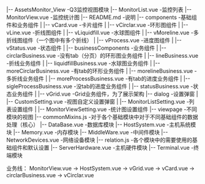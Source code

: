 |-- AssetsMonitor_View -Q3监控视图模块
    |-- MonitorList.vue -监控列表
    |-- MonitorView.vue -监控统计图
    |-- README.md -说明
    |-- components -基础组件和业务组件
    |   |-- vCard.vue -卡片组件
    |   |-- vCirclar.vue -环形图组件
    |   |-- vLine.vue -折线图组件
    |   |-- vLiquidfill.vue -水球图组件
    |   |-- vMoreline.vue -多折线图组件（一个图中有多个折线）
    |   |-- vProcess.vue -进度图组件
    |   |-- vStatus.vue -状态组件
    |   |-- businessComponents -业务组件
    |       |-- circlarBusiness.vue -没有tab（分页）的环形图业务组件
    |       |-- lineBusiness.vue -折线业务组件
    |       |-- liquidfillBusiness.vue -水球图业务组件
    |       |-- moreCirclarBusiness.vue -有tab的环形业务组件
    |       |-- morelineBusiness.vue -多折线业务组件
    |       |-- moreProcessBusiness.vue -有tab的进度业务组件
    |       |-- sigleProcessBusiness.vue -没tab的进度业务组件
    |       |-- statusBusiness.vue -状态业务组件
    |       |-- vGrid.vue -Grid业务组件，为了展示架构
    |-- dialog -设置弹窗
    |   |-- CustomSetting.vue -视图自定义设置弹窗
    |   |-- MonitorListSetting.vue -列表设置组件
    |   |-- MonitorViewSetting.vue -统计图设置组件
    |-- viewpage -不同模块的视图
        |-- commonMixins.js -对于各个基础模块中对于不同基础组件的数据处理（核心）
        |-- DataBase.vue -数据库模块
        |-- HostSystem.vue -主机系统模块
        |-- Memory.vue -内存模块
        |-- MiddleWare.vue -中间件模块
        |-- NetworkDevices.vue -网络设备模块
        |-- relation.js -各个模块中的需要使用的基础组件和默认设置
        |-- ServerHardware.vue -主机硬件模块
        |-- Terminal.vue -终端模块

业务线：
MonitorView.vue -> HostSystem.vue -> vGrid.vue -> vCard.vue -> circlarBusiness.vue -> vCirclar.vue